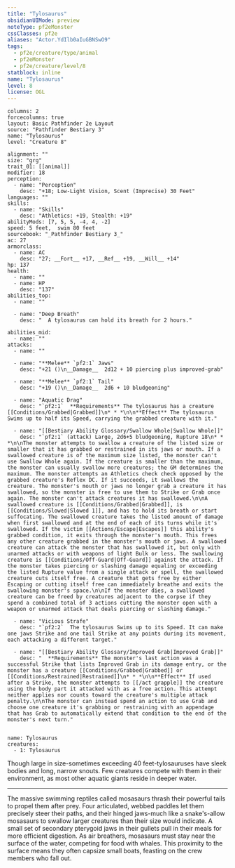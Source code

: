 ```yaml
---
title: "Tylosaurus"
obsidianUIMode: preview
noteType: pf2eMonster
cssClasses: pf2e
aliases: "Actor.YdIlb0aIuGBNSwO9" 
tags:
  - pf2e/creature/type/animal
  - pf2eMonster
  - pf2e/creature/level/8
statblock: inline
name: "Tylosaurus"
level: 8
license: OGL
---
```


```statblock
columns: 2
forcecolumns: true
layout: Basic Pathfinder 2e Layout
source: "Pathfinder Bestiary 3"
name: "Tylosaurus"
level: "Creature 8"

alignment: ""
size: "grg"
trait_01: [[animal]]
modifier: 18
perception:
  - name: "Perception"
    desc: "+18; Low-Light Vision, Scent (Imprecise) 30 Feet"
languages: ""
skills:
  - name: "Skills"
    desc: "Athletics: +19, Stealth: +19"
abilityMods: [7, 5, 5, -4, 4, -2]
speed: 5 feet,  swim 80 feet
sourcebook: "_Pathfinder Bestiary 3_"
ac: 27
armorclass:
  - name: AC
    desc: "27; __Fort__ +17, __Ref__ +19, __Will__ +14"
hp: 137
health:
  - name: ""
  - name: HP
    desc: "137"
abilities_top:
  - name: ""

  - name: "Deep Breath"
    desc: "  A tylosaurus can hold its breath for 2 hours."

abilities_mid:
  - name: ""
attacks:
  - name: ""

  - name: "**Melee** `pf2:1` Jaws"
    desc: "+21 ()\n__Damage__  2d12 + 10 piercing plus improved-grab"

  - name: "**Melee** `pf2:1` Tail"
    desc: "+19 ()\n__Damage__  2d6 + 10 bludgeoning"

  - name: "Aquatic Drag"
    desc: "`pf2:1`  **Requirements** The tylosaurus has a creature [[Conditions/Grabbed|Grabbed]]\n* * *\n\n**Effect** The tylosaurus Swims up to half its Speed, carrying the grabbed creature with it."

  - name: "[[Bestiary Ability Glossary/Swallow Whole|Swallow Whole]]"
    desc: "`pf2:1` (attack) Large, 2d6+5 bludgeoning, Rupture 18\n* * *\n\nThe monster attempts to swallow a creature of the listed size or smaller that it has grabbed or restrained in its jaws or mouth. If a swallowed creature is of the maximum size listed, the monster can't use Swallow Whole again. If the creature is smaller than the maximum, the monster can usually swallow more creatures; the GM determines the maximum. The monster attempts an Athletics check check opposed by the grabbed creature's Reflex DC. If it succeeds, it swallows the creature. The monster's mouth or jaws no longer grab a creature it has swallowed, so the monster is free to use them to Strike or Grab once again. The monster can't attack creatures it has swallowed.\n\nA swallowed creature is [[Conditions/Grabbed|Grabbed]], is [[Conditions/Slowed|Slowed 1]], and has to hold its breath or start suffocating. The swallowed creature takes the listed amount of damage when first swallowed and at the end of each of its turns while it's swallowed. If the victim [[Actions/Escape|Escapes]] this ability's grabbed condition, it exits through the monster's mouth. This frees any other creature grabbed in the monster's mouth or jaws. A swallowed creature can attack the monster that has swallowed it, but only with unarmed attacks or with weapons of light Bulk or less. The swallowing creature is [[Conditions/Off-Guard|Off-Guard]] against the attack. If the monster takes piercing or slashing damage equaling or exceeding the listed Rupture value from a single attack or spell, the swallowed creature cuts itself free. A creature that gets free by either Escaping or cutting itself free can immediately breathe and exits the swallowing monster's space.\n\nIf the monster dies, a swallowed creature can be freed by creatures adjacent to the corpse if they spend a combined total of 3 actions cutting the monster open with a weapon or unarmed attack that deals piercing or slashing damage."

  - name: "Vicious Strafe"
    desc: "`pf2:2`  The tylosaurus Swims up to its Speed. It can make one jaws Strike and one tail Strike at any points during its movement, each attacking a different target."

  - name: "[[Bestiary Ability Glossary/Improved Grab|Improved Grab]]"
    desc: "  **Requirements** The monster's last action was a successful Strike that lists Improved Grab in its damage entry, or the monster has a creature [[Conditions/Grabbed|Grabbed]] or [[Conditions/Restrained|Restrained]]\n* * *\n\n**Effect** If used after a Strike, the monster attempts to [[/act grapple]] the creature using the body part it attacked with as a free action. This attempt neither applies nor counts toward the creature's multiple attack penalty.\n\nThe monster can instead spend an action to use Grab and choose one creature it's grabbing or restraining with an appendage that has Grab to automatically extend that condition to the end of the monster's next turn."
 
```

```encounter-table
name: Tylosaurus
creatures:
  - 1: Tylosaurus
```



Though large in size-sometimes exceeding 40 feet-tylosauruses have sleek bodies and long, narrow snouts. Few creatures compete with them in their environment, as most other aquatic giants reside in deeper water.

* * *

The massive swimming reptiles called mosasaurs thrash their powerful tails to propel them after prey. Four articulated, webbed paddles let them precisely steer their paths, and their hinged jaws-much like a snake's-allow mosasaurs to swallow larger creatures than their size would indicate. A small set of secondary pterygoid jaws in their gullets pull in their meals for more efficient digestion. As air breathers, mosasaurs must stay near the surface of the water, competing for food with whales. This proximity to the surface means they often capsize small boats, feasting on the crew members who fall out.
